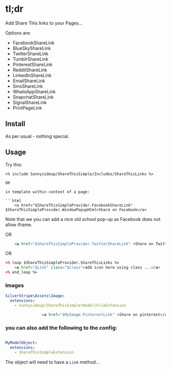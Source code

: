 # tl;dr

Add Share This links to your Pages...

Options are:

- FacebookShareLink
- BlueSkyShareLink
- TwitterShareLink
- TumblrShareLink
- PinterestShareLink
- RedditShareLink
- LinkedInShareLink
- EmailShareLink
- SmsShareLink
- WhatsAppShareLink
- SnapchatShareLink
- SignalShareLink
- PrintPageLink


## Install

As per usual - nothing special.

## Usage

Try this:

```
<% include Sunnysideup/ShareThisSimple/Includes/ShareThisLinks %>

OR

in template within context of a page:

```html
    <a href="$ShareThisSimpleProvider.FacebookShareLink" $ShareThisSimpleProvider.WindowPopupHtml>Share on Facebook</a>
```

Note that we you can add a nice old school pop-up as Facebook does not allow iframe.

OR

```html
    <a href="$ShareThisSimpleProvider.TwitterShareLink" >Share on Twitter</a>
```

OR

```html
<% loop $ShareThisSimpleProvider.ShareThisLinks %>
    <a href="$Link" class="$Class">add icon here using class ...</a>
<% end_loop %>
```

### Images

```yml
SilverStripe\Assets\Image:
  extensions:
    - Sunnysideup\ShareThisSimple\Model\FileExtension
```

```html
                <a href="$MyImage.PinterestLink" >Share on pinterest</a>
```

### you can also add the following to the config:

```yml

MyModelObject:
  extensions:
    - ShareThisSimpleExtension

```

The object will need to have a `Link` method...
